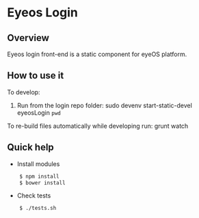 Eyeos Login
===========

## Overview

Eyeos login front-end is a static component for eyeOS platform.

## How to use it

To develop:
1. Run from the login repo folder:
	sudo devenv start-static-devel eyeosLogin `pwd`

To re-build files automatically while developing run:
grunt watch

## Quick help

* Install modules

```bash
	$ npm install
	$ bower install
```

* Check tests

```bash
    $ ./tests.sh
```
